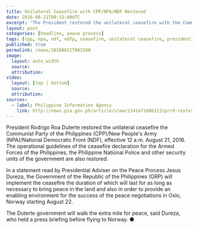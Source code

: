 ```yaml
---
title: Unilateral Ceasefire with CPP/NPA/NDF Restored
date: 2016-08-21T00:32:00UTC
excerpt: "The President restored the unilateral ceasefire with the Communist Party of the Philippines/New People's Army/National Democratic Front effective 12 a.m. of August 21, 2016 'which will last for as long as necessary'."
layout: post
categories: [headline, peace process]
tags: [cpp, npa, ndf, ndfp, ceasefire, unilateral ceasefire, president]
published: true
permalink: /news/20160821T003200
image:
  layout: auto_width
  source: 
  attribution: 
video:
  layout: [top | bottom]
  source: 
  attribution: 
sources:
  - label: Philippine Information Agency
    link: http://news.pia.gov.ph/article/view/1141471686113/prrd-restores-ceasefire-with-cpp-npa-effective-midnight-august-21
---
```


President Rodrigo Roa Duterte restored the unilateral ceasefire the Communist Party of the Philippines (CPP)/New People's Army (NPA)/National Democratic Front (NDF), effective 12 a.m. August 21, 2016.
The operational guidelines of the ceasefire declaration for the Armed Forces of the Philippines, the Philippine National Police and other security units of the government are also restored.

In a statement read by Presidential Adviser on the Peace Process Jesus Dureza, the Government of the Republic of the Philippines (GRP) will implement the ceasefire the duration of which will last for as long as necessary to bring peace in the land and also in order to provide an enabling environment for the success of the peace negotiations in Oslo, Norway starting August 22.

The Duterte government will walk the extra mile for peace, said Dureza, who held a press briefing before flying to Norway.
&#x25cf;
